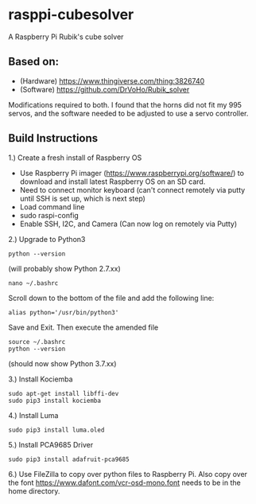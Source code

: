 # rasppi-cubesolver
A Raspberry Pi Rubik's cube solver 

## Based on:
- (Hardware) https://www.thingiverse.com/thing:3826740
- (Software) https://github.com/DrVoHo/Rubik_solver

Modifications required to both. I found that the horns did not fit my 995 servos, and the software needed to be adjusted to use a servo controller.


## Build Instructions

1.) Create a fresh install of Raspberry OS
- Use Raspberry Pi imager (https://www.raspberrypi.org/software/) to download and install latest Raspberry OS on an SD card.
- Need to connect monitor keyboard (can't connect remotely via putty until SSH is set up, which is next step)
- Load command line
- sudo raspi-config
- Enable SSH, I2C, and Camera
(Can now log on remotely via Putty)

2.) Upgrade to Python3
```
python --version
```
(will probably show Python 2.7.xx)
```
nano ~/.bashrc
```
Scroll down to the bottom of the file and add the following line:
```
alias python='/usr/bin/python3'
```
Save and Exit. Then execute the amended file
```
source ~/.bashrc
python --version
```
(should now show Python 3.7.xx)

3.) Install Kociemba
```
sudo apt-get install libffi-dev
sudo pip3 install kociemba
```

4.) Install Luma
```
sudo pip3 install luma.oled
```

5.) Install PCA9685 Driver
```
sudo pip3 install adafruit-pca9685
```

6.) Use FileZilla to copy over python files to Raspberry Pi. Also copy over the font https://www.dafont.com/vcr-osd-mono.font needs to be in the home directory.
